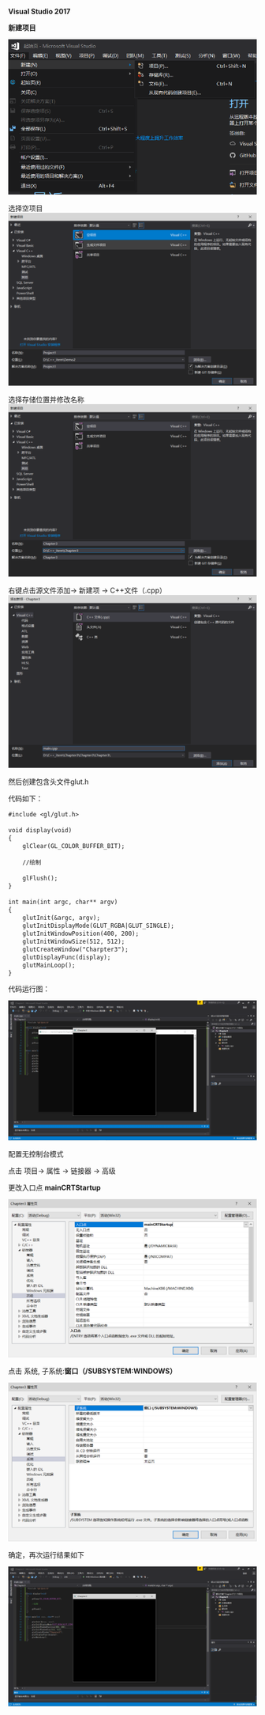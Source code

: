 **Visual Studio 2017**

**新建项目**

<img src="res/ch001.png" alt="从地球上消失了哦">

选择空项目
<img src="res/ch002.png" alt="从地球上消失了哦">

选择存储位置并修改名称
<img src="res/ch003.png" alt="从地球上消失了哦">

右键点击源文件添加-> 新建项 -> C++文件（.cpp）
<img src="res/ch004.png" alt="从地球上消失了哦">


然后创建包含头文件glut.h  
    
代码如下：

    #include <gl/glut.h>
    
    void display(void)
    {
    	glClear(GL_COLOR_BUFFER_BIT);
    
    	//绘制
    
    	glFlush();
    }
    
    int main(int argc, char** argv)
    {
    	glutInit(&argc, argv);
    	glutInitDisplayMode(GLUT_RGBA|GLUT_SINGLE);
    	glutInitWindowPosition(400, 200);
    	glutInitWindowSize(512, 512);
    	glutCreateWindow("Charpter3");
    	glutDisplayFunc(display);
    	glutMainLoop();
    }

代码运行图：

<img src="res/ch005.png" alt="从地球上消失了哦">


配置无控制台模式

点击 项目-> 属性 -> 链接器 -> 高级

更改入口点 **mainCRTStartup**

<img src="res/ch006.png" alt="从地球上消失了哦">

点击 系统, 子系统:**窗口（/SUBSYSTEM:WINDOWS）**

<img src="res/ch007.png" alt="从地球上消失了哦">

确定，再次运行结果如下

<img src="res/ch008.png" alt="从地球上消失了哦">